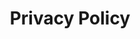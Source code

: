 ---
layout: "layouts/privacy_policy.njk"
permalink: /privacy-policy/index.html
title: Privacy Policy
---